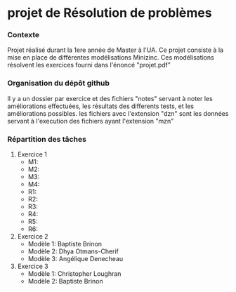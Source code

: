 # projet de Résolution de problèmes

### Contexte

Projet réalisé durant la 1ere année de Master à l'UA.
Ce projet consiste à la mise en place de différentes modélisations Minizinc.
Ces modélisations résolvent les exercices fourni dans l'énoncé "projet.pdf"

### Organisation du dépôt github

Il y a un dossier par exercice et des fichiers "notes" servant à noter les améliorations effectuées, les résultats des differents tests, et les améliorations possibles.
les fichiers avec l'extension "dzn" sont les données servant à l'execution des fichiers ayant l'extension "mzn" 

### Répartition des tâches

1. Exercice 1
	- M1:
	- M2:
	- M3:
	- M4:
	- R1:
	- R2:
	- R3:
	- R4:
	- R5:
	- R6:
2. Exercice 2
	- Modèle 1: Baptiste Brinon
	- Modèle 2: Dhya Otmans-Cherif
	- Modèle 3: Angélique Denecheau
3. Exercice 3
	- Modèle 1: Christopher Loughran
	- Modèle 2: Baptiste Brinon
